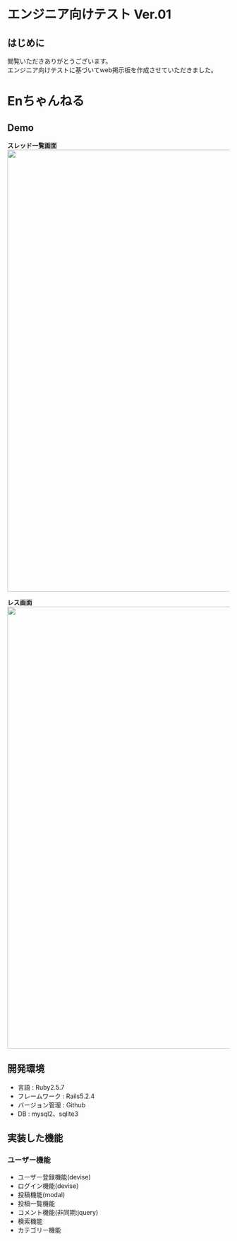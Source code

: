 # エンジニア向けテスト Ver.01

## はじめに

閲覧いただきありがとうございます。<br>
エンジニア向けテストに基づいてweb掲示板を作成させていただきました。<br>

# Enちゃんねる

## Demo

**スレッド一覧画面**<br>
<img src="https://user-images.githubusercontent.com/57277844/74791255-52592980-52fd-11ea-886f-ac9b4daf9c35.png" width="1000px"><br>

**レス画面**<br>
<img src="https://user-images.githubusercontent.com/57277844/74791315-7c125080-52fd-11ea-8bb1-ec19a7479e17.png" width="1000px">


## 開発環境

- 言語 : Ruby2.5.7
- フレームワーク : Rails5.2.4
- バージョン管理 : Github
- DB : mysql2、sqlite3

## 実装した機能

### ユーザー機能

- ユーザー登録機能(devise)
- ログイン機能(devise)
- 投稿機能(modal)
- 投稿一覧機能
- コメント機能(非同期:jquery)
- 検索機能
- カテゴリー機能

